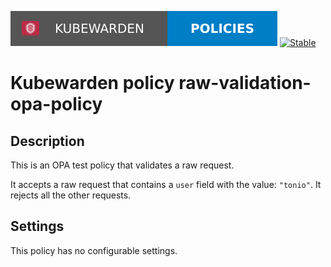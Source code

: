 [![Kubewarden Policy Repository](https://github.com/kubewarden/community/blob/main/badges/kubewarden-policies.svg)](https://github.com/kubewarden/community/blob/main/REPOSITORIES.md#policy-scope)
[![Stable](https://img.shields.io/badge/status-stable-brightgreen?style=for-the-badge)](https://github.com/kubewarden/community/blob/main/REPOSITORIES.md#stable)

# Kubewarden policy raw-validation-opa-policy

## Description

This is an OPA test policy that validates a raw request.

It accepts a raw request that contains a `user` field with the value: `"tonio"`.
It rejects all the other requests.

## Settings

This policy has no configurable settings.
